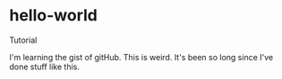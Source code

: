 # hello-world
Tutorial

I'm learning the gist of gitHub.
This is weird.
It's been so long since I've done stuff like this.
